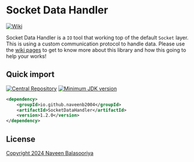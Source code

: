 # Socket Data Handler

[![Wiki](https://img.shields.io/badge/SocketDataHandler-wiki-yello)][wiki]

Socket Data Handler is a `IO` tool that working top of the default `Socket` layer. This is using a custom communication
protocol to handle data. Please use the [wiki pages][wiki] to get to know more about this library and how this going to
help your works!

## Quick import

[![Central Repository](https://img.shields.io/maven-central/v/io.github.naveenb2004/SocketDataHandler
)](https://central.sonatype.com/artifact/io.github.naveenb2004/SocketDataHandler)
[![Minimum JDK version](https://img.shields.io/badge/Minumum_JDK-v11-yello)](#)

```xml
<dependency>
    <groupId>io.github.naveenb2004</groupId>
    <artifactId>SocketDataHandler</artifactId>
    <version>1.2.0</version>
</dependency>
```

## License

[Copyright 2024 Naveen Balasooriya](LICENSE)

[wiki]: https://github.com/NaveenB2004/SocketDataHandler/wiki